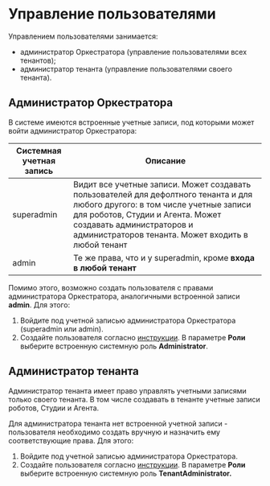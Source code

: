 # Управление пользователями

Управлением пользователями занимается:
* администратор Оркестратора (управление пользователями всех тенантов);
* администратор тенанта (управление пользователями своего тенанта).

## Администратор Оркестратора

В системе имеются встроенные учетные записи, под которыми может войти администратор Оркестратора:

| Системная учетная запись | Описание  |
| ------------------------ | --------- |
| superadmin         | Видит все учетные записи. Может создавать пользователей для дефолтного тенанта и для любого другого: в том числе учетные записи для роботов, Студии и Агента. Может создавать администраторов и администраторов тенанта. Может входить в любой тенант |
| admin              | Те же права, что и у superadmin, кроме **входа в любой тенант** |

Помимо этого, возможно создать пользователя с правами администратора Оркестратора, аналогичными встроенной записи **admin**. Для этого:
1. Войдите под учетной записью администратора Оркестратора (superadmin или admin).
2. Создайте пользователя согласно [инструкции](https://docs.primo-rpa.ru/primo-rpa/orchestrator/settings/users/orch-users). В параметре **Роли** выберите встроенную системную роль **Administrator**. 


## Администратор тенанта

Администратор тенанта имеет право управлять учетными записями только своего тенанта. В том числе создавать в тенанте учетные записи роботов, Студии и Агента.

Для администратора тенанта нет встроенной учетной записи - пользователя необходимо создать вручную и назначить ему соответствующие права. Для этого:
1. Войдите под учетной записью администратора Оркестратора.
2. Создайте пользователя согласно [инструкции](https://docs.primo-rpa.ru/primo-rpa/orchestrator/settings/users/orch-users). В параметре **Роли** выберите встроенную системную роль **TenantAdministrator.**


